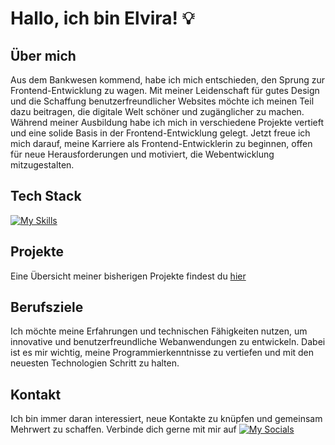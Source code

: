 # Hallo, ich bin Elvira! 💡

## Über mich

Aus dem Bankwesen kommend, habe ich mich entschieden, den Sprung zur Frontend-Entwicklung zu wagen. Mit meiner Leidenschaft für gutes Design und die Schaffung benutzerfreundlicher Websites möchte ich meinen Teil dazu beitragen, die digitale Welt schöner und zugänglicher zu machen. Während meiner Ausbildung habe ich mich in verschiedene Projekte vertieft und eine solide Basis in der Frontend-Entwicklung gelegt. Jetzt freue ich mich darauf, meine Karriere als Frontend-Entwicklerin zu beginnen, offen für neue Herausforderungen und motiviert, die Webentwicklung mitzugestalten.

## Tech Stack

[![My Skills](https://skillicons.dev/icons?i=html,css,js,react,git,nodejs,express,mongodb)](https://skillicons.dev)

## Projekte

Eine Übersicht meiner bisherigen Projekte findest du [hier](https://elvira-dederer.vercel.app/)

## Berufsziele

Ich möchte meine Erfahrungen und technischen Fähigkeiten nutzen, um innovative und benutzerfreundliche Webanwendungen zu entwickeln. Dabei ist es mir wichtig, meine Programmierkenntnisse zu vertiefen und mit den neuesten Technologien Schritt zu halten.

## Kontakt

Ich bin immer daran interessiert, neue Kontakte zu knüpfen und gemeinsam Mehrwert zu schaffen. Verbinde dich gerne mit mir auf [![My Socials](https://skillicons.dev/icons?i=linkedin)](https://www.linkedin.com/in/elvira-dederer/)
